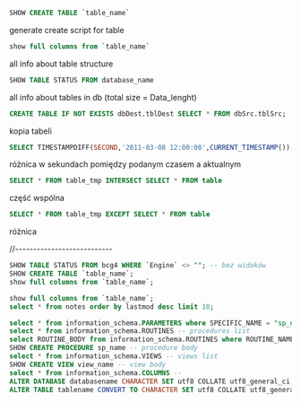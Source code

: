 ```SQL 
SHOW CREATE TABLE `table_name`
```
generate create script for table

```SQL
show full columns from `table_name`
```
all info about table structure

```SQL
SHOW TABLE STATUS FROM database_name
```
all info about tables in db (total size = Data_lenght)

```SQL
CREATE TABLE IF NOT EXISTS dbDest.tblDest SELECT * FROM dbSrc.tblSrc;
```
kopia tabeli

```SQL 
SELECT TIMESTAMPDIFF(SECOND,'2011-03-08 12:00:00',CURRENT_TIMESTAMP());
``` 
różnica w sekundach pomiędzy podanym czasem a aktualnym

```SQL
SELECT * FROM table_tmp INTERSECT SELECT * FROM table
```
część wspólna


```SQL
SELECT * FROM table_tmp EXCEPT SELECT * FROM table
```
różnica


//---------------------------
```SQL
SHOW TABLE STATUS FROM bcg4 WHERE `Engine` <> ""; -- bez widoków
SHOW CREATE TABLE `table_name`;
show full columns from `table_name`;

show full columns from `table_name`;
select * from notes order by lastmod desc limit 10;

select * from information_schema.PARAMETERS where SPECIFIC_NAME = "sp_name" -- procedure parameters
select * from information_schema.ROUTINES -- procedures list
select ROUTINE_BODY from information_schema.ROUTINES where ROUTINE_NAME = "sp_name"
SHOW CREATE PROCEDURE sp_name -- procedure body
select * from information_schema.VIEWS -- views list
SHOW CREATE VIEW view_name -- view body
select * from information_schema.COLUMNS --
ALTER DATABASE databasename CHARACTER SET utf8 COLLATE utf8_general_ci;
ALTER TABLE tablename CONVERT TO CHARACTER SET utf8 COLLATE utf8_general_ci;
```

